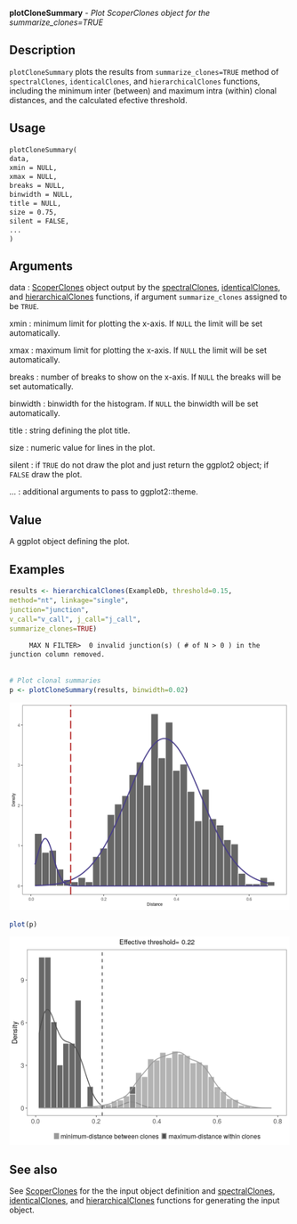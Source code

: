 **plotCloneSummary** - *Plot ScoperClones object for the summarize_clones=TRUE*

Description
--------------------

`plotCloneSummary` plots the results from `summarize_clones=TRUE` method of 
`spectralClones`, `identicalClones`, and `hierarchicalClones` functions, 
including the minimum inter (between) and maximum intra (within) clonal distances, 
and the calculated efective threshold.


Usage
--------------------
```
plotCloneSummary(
data,
xmin = NULL,
xmax = NULL,
breaks = NULL,
binwidth = NULL,
title = NULL,
size = 0.75,
silent = FALSE,
...
)
```

Arguments
-------------------

data
:   [ScoperClones](ScoperClones-class.md) object output by the [spectralClones](spectralClones.md), 
[identicalClones](identicalClones.md), and [hierarchicalClones](hierarchicalClones.md) functions, 
if argument `summarize_clones` assigned to be `TRUE`.

xmin
:   minimum limit for plotting the x-axis. If `NULL` the limit will 
be set automatically.

xmax
:   maximum limit for plotting the x-axis. If `NULL` the limit will 
be set automatically.

breaks
:   number of breaks to show on the x-axis. If `NULL` the breaks will 
be set automatically.

binwidth
:   binwidth for the histogram. If `NULL` the binwidth 
will be set automatically.

title
:   string defining the plot title.

size
:   numeric value for lines in the plot.

silent
:   if `TRUE` do not draw the plot and just return the ggplot2 
object; if `FALSE` draw the plot.

...
:   additional arguments to pass to ggplot2::theme.




Value
-------------------

A ggplot object defining the plot.



Examples
-------------------

```R
results <- hierarchicalClones(ExampleDb, threshold=0.15,
method="nt", linkage="single",
junction="junction", 
v_call="v_call", j_call="j_call", 
summarize_clones=TRUE)

```


```
     MAX N FILTER>  0 invalid junction(s) ( # of N > 0 ) in the junction column removed. 

```


```R

# Plot clonal summaries 
p <- plotCloneSummary(results, binwidth=0.02)

```

![4](plotCloneSummary-4.png)

```R
plot(p)
```

![6](plotCloneSummary-6.png)


See also
-------------------

See [ScoperClones](ScoperClones-class.md) for the the input object definition and [spectralClones](spectralClones.md), 
[identicalClones](identicalClones.md), and [hierarchicalClones](hierarchicalClones.md) functions for generating the input object.






